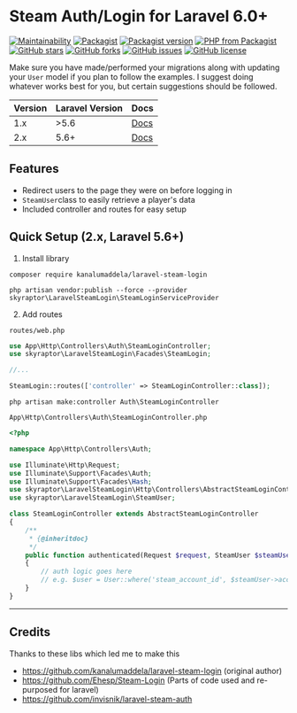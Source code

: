 # Steam Auth/Login for Laravel 6.0+

[![Maintainability](https://api.codeclimate.com/v1/badges/2c8a9db3372f9c080791/maintainability)](https://codeclimate.com/github/kanalumaddela/laravel-steam-login/maintainability)
[![Packagist](https://img.shields.io/packagist/dt/kanalumaddela/laravel-steam-login.svg?style=flat-square&maxAge=3600)](https://packagist.org/packages/kanalumaddela/laravel-steam-login)
[![Packagist version](https://img.shields.io/packagist/v/kanalumaddela/laravel-steam-login.svg?style=flat-square)](https://packagist.org/packages/kanalumaddela/laravel-steam-login)
[![PHP from Packagist](https://img.shields.io/packagist/php-v/kanalumaddela/laravel-steam-login.svg?style=flat-square)](https://packagist.org/packages/kanalumaddela/laravel-steam-login)
[![GitHub stars](https://img.shields.io/github/stars/kanalumaddela/laravel-steam-login.svg?style=flat-square)](https://github.com/kanalumaddela/laravel-steam-login/stargazers)
[![GitHub forks](https://img.shields.io/github/forks/kanalumaddela/laravel-steam-login.svg?style=flat-square)](https://github.com/kanalumaddela/laravel-steam-login/network)
[![GitHub issues](https://img.shields.io/github/issues/kanalumaddela/laravel-steam-login.svg?style=flat-square)](https://github.com/kanalumaddela/laravel-steam-login/issues)
[![GitHub license](https://img.shields.io/github/license/kanalumaddela/laravel-steam-login.svg?style=flat-square)](https://github.com/kanalumaddela/laravel-steam-login/blob/master/LICENSE)

Make sure you have made/performed your migrations along with updating your `User` model if you plan to follow the examples. I suggest doing whatever works best for you, but certain suggestions should be followed.

| Version | Laravel Version | Docs |
| ------- | --------------- | ---- |
| 1.x     | >5.6            | [Docs](https://github.com/Deutsche-Squad-Gemeinschaft/laravel-steam-login/wiki/1.x) |
| 2.x     | 5.6+            | [Docs](https://github.com/Deutsche-Squad-Gemeinschaft/laravel-steam-login/wiki/2.x) |

## Features
  - Redirect users to the page they were on before logging in
  - `SteamUser`class to easily retrieve a player's data
  - Included controller and routes for easy setup

## Quick Setup (2.x, Laravel 5.6+)

1. Install library
```
composer require kanalumaddela/laravel-steam-login

php artisan vendor:publish --force --provider skyraptor\LaravelSteamLogin\SteamLoginServiceProvider
```

2. Add routes

`routes/web.php`
```php
use App\Http\Controllers\Auth\SteamLoginController;
use skyraptor\LaravelSteamLogin\Facades\SteamLogin;

//...

SteamLogin::routes(['controller' => SteamLoginController::class]);
```
```
php artisan make:controller Auth\SteamLoginController
```
`App\Http\Controllers\Auth\SteamLoginController.php`
```php
<?php

namespace App\Http\Controllers\Auth;

use Illuminate\Http\Request;
use Illuminate\Support\Facades\Auth;
use Illuminate\Support\Facades\Hash;
use skyraptor\LaravelSteamLogin\Http\Controllers\AbstractSteamLoginController;
use skyraptor\LaravelSteamLogin\SteamUser;

class SteamLoginController extends AbstractSteamLoginController
{
    /**
     * {@inheritdoc}
     */
    public function authenticated(Request $request, SteamUser $steamUser)
    {
        // auth logic goes here
        // e.g. $user = User::where('steam_account_id', $steamUser->accountId)->first();
    }
}
```
---

## Credits

Thanks to these libs which led me to make this
- https://github.com/kanalumaddela/laravel-steam-login (original author)
- https://github.com/Ehesp/Steam-Login (Parts of code used and re-purposed for laravel)
- https://github.com/invisnik/laravel-steam-auth
